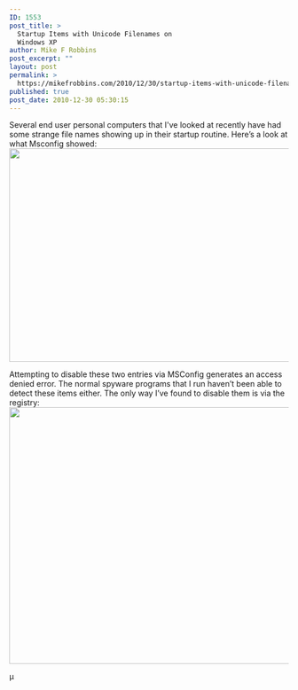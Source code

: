 ```yaml
---
ID: 1553
post_title: >
  Startup Items with Unicode Filenames on
  Windows XP
author: Mike F Robbins
post_excerpt: ""
layout: post
permalink: >
  https://mikefrobbins.com/2010/12/30/startup-items-with-unicode-filenames-on-windows-xp/
published: true
post_date: 2010-12-30 05:30:15
---
```

Several end user personal computers that I've looked at recently have had some strange file names showing up in their startup routine. Here’s a look at what Msconfig showed:
<a href="http://mikefrobbins.com/wp-content/uploads/2010/12/unicode-startup1.png"><img class="alignnone size-full wp-image-1554" title="unicode-startup1" src="http://mikefrobbins.com/wp-content/uploads/2010/12/unicode-startup1.png" alt="" width="575" height="385" /></a>

Attempting to disable these two entries via MSConfig generates an access denied error. The normal spyware programs that I run haven’t been able to detect these items either. The only way I’ve found to disable them is via the registry:
<a href="http://mikefrobbins.com/wp-content/uploads/2010/12/unicode-startup2.png"><img class="alignnone size-full wp-image-1555" title="unicode-startup2" src="http://mikefrobbins.com/wp-content/uploads/2010/12/unicode-startup2.png" alt="" width="640" height="463" /></a>

µ